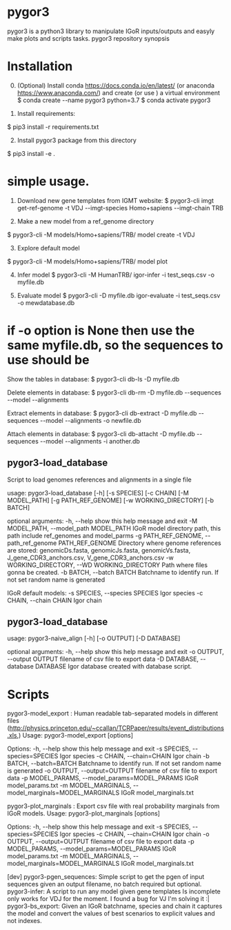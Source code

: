 # pygor3
pygor3 is a python3 library to manipulate IGoR inputs/outputs and easyly make plots and scripts tasks.
pygor3 repository
synopsis

# Installation
0. (Optional) Install conda https://docs.conda.io/en/latest/ (or anaconda https://www.anaconda.com/) and create (or use ) a virtual environment
  $ conda create --name pygor3 python=3.7
  $ conda activate pygor3

1. Install requirements:

$ pip3 install -r requirements.txt

2. Install pygor3 package from this directory

$ pip3 install -e .

# simple usage.

1. Download new gene templates from IGMT website:
$ pygor3-cli imgt get-ref-genome -t VDJ --imgt-species Homo+sapiens --imgt-chain TRB

2. Make a new model from a ref_genome directory

$ pygor3-cli -M models/Homo+sapiens/TRB/ model create -t VDJ

3. Explore default model

$ pygor3-cli -M models/Homo+sapiens/TRB/ model plot

4. Infer model
$ pygor3-cli -M HumanTRB/ igor-infer -i test_seqs.csv -o myfile.db

5. Evaluate model
$ pygor3-cli -D myfile.db igor-evaluate -i test_seqs.csv -o mewdatabase.db

# if -o option is None then use the same myfile.db, so the sequences to use should be 

Show the tables in database:
$ pygor3-cli db-ls -D myfile.db

Delete elements in database:
$ pygor3-cli db-rm -D myfile.db --sequences --model --alignments

Extract elements in database:
$ pygor3-cli db-extract -D myfile.db --sequences --model --alignments -o newfile.db

Attach elements in database:
$ pygor3-cli db-attacht -D myfile.db --sequences --model --alignments -i another.db






## pygor3-load_database 

Script to load genomes references and alignments in a single file

usage: pygor3-load_database [-h] [-s SPECIES] [-c CHAIN] [-M MODEL_PATH]
                            [-g PATH_REF_GENOME] [-w WORKING_DIRECTORY]
                            [-b BATCH]

optional arguments:
  -h, --help            show this help message and exit
  -M MODEL_PATH, --model_path MODEL_PATH
                        IGoR model directory path, this path include
                        ref_genomes and model_parms
  -g PATH_REF_GENOME, --path_ref_genome PATH_REF_GENOME
                        Directory where genome references are stored:
                        genomicDs.fasta, genomicJs.fasta, genomicVs.fasta,
                        J_gene_CDR3_anchors.csv, V_gene_CDR3_anchors.csv
  -w WORKING_DIRECTORY, --WD WORKING_DIRECTORY
                        Path where files gonna be created.
  -b BATCH, --batch BATCH
                        Batchname to identify run. If not set random name is
                        generated

IGoR default models:
  -s SPECIES, --species SPECIES
                        Igor species
  -c CHAIN, --chain CHAIN
                        Igor chain


## pygor3-load_database 

usage: pygor3-naive_align [-h] [-o OUTPUT] [-D DATABASE]

optional arguments:
  -h, --help            show this help message and exit
  -o OUTPUT, --output OUTPUT
                        filename of csv file to export data
  -D DATABASE, --database DATABASE
                        Igor database created with database script.


# Scripts
pygor3-model_export : Human readable tab-separated models in different files (http://physics.princeton.edu/~ccallan/TCRPaper/results/event_distributions.xls,) 
Usage: pygor3-model_export [options]

Options:
  -h, --help            show this help message and exit
  -s SPECIES, --species=SPECIES
                        Igor species
  -c CHAIN, --chain=CHAIN
                        Igor chain
  -b BATCH, --batch=BATCH
                        Batchname to identify run. If not set random name is
                        generated
  -o OUTPUT, --output=OUTPUT
                        filename of csv file to export data
  -p MODEL_PARAMS, --model_params=MODEL_PARAMS
                        IGoR model_params.txt
  -m MODEL_MARGINALS, --model_marginals=MODEL_MARGINALS
                        IGoR model_marginals.txt


pygor3-plot_marginals : Export csv file with real probability marginals from IGoR models.
Usage: pygor3-plot_marginals [options]

Options:
  -h, --help            show this help message and exit
  -s SPECIES, --species=SPECIES
                        Igor species
  -c CHAIN, --chain=CHAIN
                        Igor chain
  -o OUTPUT, --output=OUTPUT
                        filename of csv file to export data
  -p MODEL_PARAMS, --model_params=MODEL_PARAMS
                        IGoR model_params.txt
  -m MODEL_MARGINALS, --model_marginals=MODEL_MARGINALS
                        IGoR model_marginals.txt



[dev]
pygor3-pgen_sequences: Simple script to get the pgen of input sequences given an output filename, no batch required but optional.
pygor3-infer: A script to run any model given gene templates Is incomplete only works for VDJ for the moment. I found a bug for VJ I'm solving it :|
pygor3-bs_export: Given an IGoR batchname, species and chain it captures the model and convert the values of best scenarios to explicit values and not indexes.

